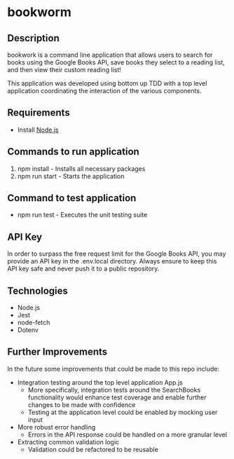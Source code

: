 #  bookworm

## Description
bookwork is a command line application that allows users to search for books using the Google Books API, save books they select to a reading list, and then view their custom reading list!

This application was developed using bottom up TDD with a top level application coordinating the interaction of the various components.

## Requirements
- Install [Node.js](https://nodejs.org/en/)

## Commands to run application

1. npm install - Installs all necessary packages
2. npm run start - Starts the application

## Command to test application
- npm run test - Executes the unit testing suite

## API Key
In order to surpass the free request limit for the Google Books API, you may provide an API key in the .env.local directory. Always ensure to keep this API key safe and never push it to a public repository.

## Technologies
- Node.js
- Jest
- node-fetch
- Dotenv

## Further Improvements

In the future some improvements that could be made to this repo include:

- Integration testing around the top level application App.js
    - More specifically, integration tests around the SearchBooks functionality would enhance test coverage and enable further changes to be made with confidence
    - Testing at the application level could be enabled by mocking user input
- More robust error handling
    - Errors in the API response could be handled on a more granular level
- Extracting common validation logic
    - Validation could be refactored to be reusable